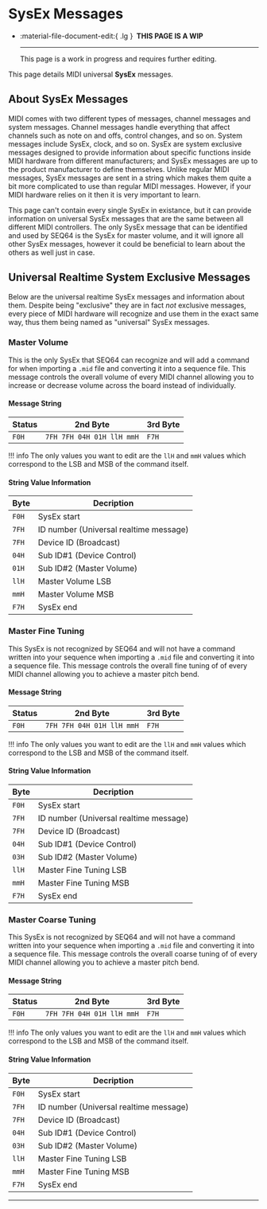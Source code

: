 # SysEx Messages

<div class="grid cards" markdown>

-   :material-file-document-edit:{ .lg } __&nbsp;THIS PAGE IS A WIP__
  
    ---

    This page is a work in progress and requires further editing.

</div>

This page details MIDI universal **SysEx** messages.

## About SysEx Messages
MIDI comes with two different types of messages, channel messages and system messages. Channel messages handle everything that affect channels such as note on and offs, control changes, and so on. System messages include SysEx, clock, and so on. SysEx are system exclusive messages designed to provide information about specific functions inside MIDI hardware from different manufacturers; and SysEx messages are up to the product manufacturer to define themselves. Unlike regular MIDI messages, SysEx messages are sent in a string which makes them quite a bit more complicated to use than regular MIDI messages. However, if your MIDI hardware relies on it then it is very important to learn.

This page can't contain every single SysEx in existance, but it can provide information on universal SysEx messages that are the same between all different MIDI controllers. The only SysEx message that can be identified and used by SEQ64 is the SysEx for master volume, and it will ignore all other SysEx messages, however it could be beneficial to learn about the others as well just in case.

## Universal Realtime System Exclusive Messages
Below are the universal realtime SysEx messages and information about them. Despite being "exclusive" they are in fact *not* exclusive messages, every piece of MIDI hardware will recognize and use them in the exact same way, thus them being named as "universal" SysEx messages.

### Master Volume
This is the only SysEx that SEQ64 can recognize and will add a command for when importing a `.mid` file and converting it into a sequence file. This message controls the overall volume of every MIDI channel allowing you to increase or decrease volume across the board instead of individually.

#### Message String
| Status | 2nd Byte | 3rd Byte |
| --- | --- | --- |
| `F0H` | `7FH 7FH 04H 01H llH mmH` | `F7H` |

!!! info
    The only values you want to edit are the `llH` and `mmH` values which correspond to the LSB and MSB of the command itself.

#### String Value Information
| Byte | Decription |
| --- | --- |
| `F0H` | SysEx start |
| `7FH` | ID number (Universal realtime message) |
| `7FH` | Device ID (Broadcast) |
| `04H` | Sub ID#1 (Device Control) |
| `01H` | Sub ID#2 (Master Volume) |
| `llH` | Master Volume LSB |
| `mmH` | Master Volume MSB |
| `F7H` | SysEx end |

### Master Fine Tuning
This SysEx is not recognized by SEQ64 and will not have a command written into your sequence when importing a `.mid` file and converting it into a sequence file. This message controls the overall fine tuning of of every MIDI channel allowing you to achieve a master pitch bend.

#### Message String
| Status | 2nd Byte | 3rd Byte |
| --- | --- | --- |
| `F0H` | `7FH 7FH 04H 01H llH mmH` | `F7H` |

!!! info
    The only values you want to edit are the `llH` and `mmH` values which correspond to the LSB and MSB of the command itself.

#### String Value Information
| Byte | Decription |
| --- | --- |
| `F0H` | SysEx start |
| `7FH` | ID number (Universal realtime message) |
| `7FH` | Device ID (Broadcast) |
| `04H` | Sub ID#1 (Device Control) |
| `03H` | Sub ID#2 (Master Volume) |
| `llH` | Master Fine Tuning LSB |
| `mmH` | Master Fine Tuning MSB |
| `F7H` | SysEx end |

### Master Coarse Tuning
This SysEx is not recognized by SEQ64 and will not have a command written into your sequence when importing a `.mid` file and converting it into a sequence file. This message controls the overall coarse tuning of of every MIDI channel allowing you to achieve a master pitch bend.

#### Message String
| Status | 2nd Byte | 3rd Byte |
| --- | --- | --- |
| `F0H` | `7FH 7FH 04H 01H llH mmH` | `F7H` |

!!! info
    The only values you want to edit are the `llH` and `mmH` values which correspond to the LSB and MSB of the command itself.

#### String Value Information
| Byte | Decription |
| --- | --- |
| `F0H` | SysEx start |
| `7FH` | ID number (Universal realtime message) |
| `7FH` | Device ID (Broadcast) |
| `04H` | Sub ID#1 (Device Control) |
| `03H` | Sub ID#2 (Master Volume) |
| `llH` | Master Fine Tuning LSB |
| `mmH` | Master Fine Tuning MSB |
| `F7H` | SysEx end |

<style>
  /*
## Global Parameter Control
placeholder

### Scale Tuning Adjustment
placeholder

#### Message String
| Status | 2nd Byte | 3rd Byte |
| --- | --- | --- |
| `F0H` | `7FH 7FH 04H 01H llH mmH` | `F7H` |

#### String Value Information
| Byte | Decription |
| --- | --- |
| `F0H` | SysEx start |
| `7FH` | ID number (Universal realtime message) |
| `7FH` | Device ID (Broadcast) |
| `04H` | Sub ID#1 (Device Control) |
| `03H` | Sub ID#2 (Master Volume) |
| `llH` | Master Fine Tuning LSB |
| `mmH` | Master Fine Tuning MSB |
| `F7H` | SysEx end |

### Key-based Instrument Controllers
placeholder

#### Message String
| Status | 2nd Byte | 3rd Byte |
| --- | --- | --- |
| `F0H` | `7FH 7FH 04H 01H llH mmH` | `F7H` |

#### String Value Information
| Byte | Decription |
| --- | --- |
| `F0H` | SysEx start |
| `7FH` | ID number (Universal realtime message) |
| `7FH` | Device ID (Broadcast) |
| `04H` | Sub ID#1 (Device Control) |
| `03H` | Sub ID#2 (Master Volume) |
| `llH` | Master Fine Tuning LSB |
| `mmH` | Master Fine Tuning MSB |
| `F7H` | SysEx end |
*/
</style>

-----